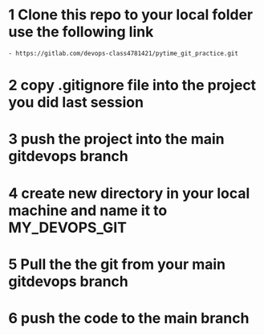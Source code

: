 # 1 Clone this repo to your local folder use the following link
    - https://gitlab.com/devops-class4781421/pytime_git_practice.git

# 2 copy .gitignore file into the project you did last session

# 3 push the project into the main gitdevops branch

# 4 create new directory in your local machine and name it to MY_DEVOPS_GIT

# 5 Pull the the git from your main gitdevops branch

# 6 push the code to the main branch